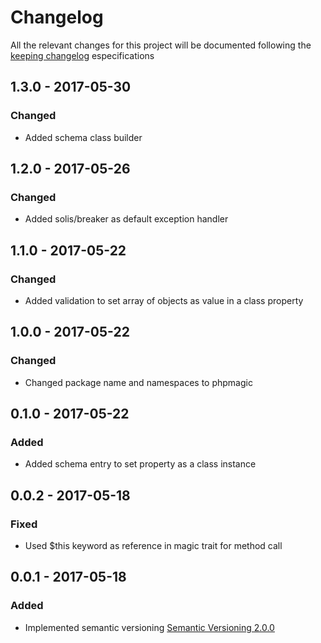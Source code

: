 # Changelog

All the relevant changes for this project will be documented following the [keeping changelog](http://keepachangelog.com/) especifications

## 1.3.0 - 2017-05-30

### Changed
- Added schema class builder 

## 1.2.0 - 2017-05-26

### Changed
- Added solis/breaker as default exception handler

## 1.1.0 - 2017-05-22

### Changed
- Added validation to set array of objects as value in a class property 

## 1.0.0 - 2017-05-22

### Changed
- Changed package name and namespaces to phpmagic

## 0.1.0 - 2017-05-22

### Added
- Added schema entry to set property as a class instance

## 0.0.2 - 2017-05-18

### Fixed
- Used $this keyword as reference in magic trait for method call 

## 0.0.1 - 2017-05-18

### Added
- Implemented semantic versioning [Semantic Versioning 2.0.0](http://semver.org/)
